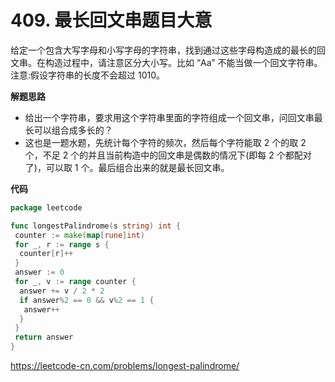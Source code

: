 # 409. 最长回文串**题目大意**  

给定一个包含大写字母和小写字母的字符串，找到通过这些字母构造成的最长的回文串。在构造过程中，请注意区分大小写。比如 “Aa” 不能当做一个回文字符串。注意:假设字符串的长度不会超过 1010。

**解题思路**  

- 给出一个字符串，要求用这个字符串里面的字符组成一个回文串，问回文串最长可以组合成多长的？
- 这也是一题水题，先统计每个字符的频次，然后每个字符能取 2 个的取 2 个，不足 2 个的并且当前构造中的回文串是偶数的情况下(即每 2 个都配对了)，可以取 1 个。最后组合出来的就是最长回文串。

**代码**  

```go
package leetcode

func longestPalindrome(s string) int {
 counter := make(map[rune]int)
 for _, r := range s {
  counter[r]++
 }
 answer := 0
 for _, v := range counter {
  answer += v / 2 * 2
  if answer%2 == 0 && v%2 == 1 {
   answer++
  }
 }
 return answer
}
```

https://leetcode-cn.com/problems/longest-palindrome/